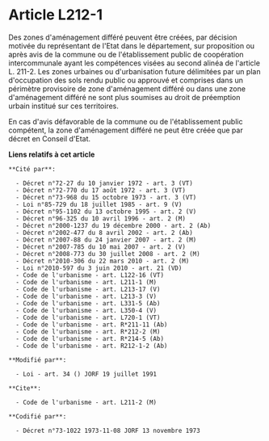 # Article L212-1

Des zones d'aménagement différé peuvent être créées, par décision motivée du représentant de l'Etat dans le département, sur
proposition ou après avis de la commune ou de l'établissement public de coopération intercommunale ayant les compétences
visées au second alinéa de l'article L. 211-2. Les zones urbaines ou d'urbanisation future délimitées par un plan
d'occupation des sols rendu public ou approuvé et comprises dans un périmètre provisoire de zone d'aménagement différé ou
dans une zone d'aménagement différé ne sont plus soumises au droit de préemption urbain institué sur ces territoires.

En cas d'avis défavorable de la commune ou de l'établissement public compétent, la zone d'aménagement différé ne peut être
créée que par décret en Conseil d'Etat.

**Liens relatifs à cet article**

	**Cité par**:

	  - Décret n°72-27 du 10 janvier 1972 - art. 3 (VT)
	  - Décret n°72-770 du 17 août 1972 - art. 3 (VT)
	  - Décret n°73-968 du 15 octobre 1973 - art. 3 (VT)
	  - Loi n°85-729 du 18 juillet 1985 - art. 9 (V)
	  - Décret n°95-1102 du 13 octobre 1995 - art. 2 (V)
	  - Décret n°96-325 du 10 avril 1996 - art. 2 (M)
	  - Décret n°2000-1237 du 19 décembre 2000 - art. 2 (Ab)
	  - Décret n°2002-477 du 8 avril 2002 - art. 2 (Ab)
	  - Décret n°2007-88 du 24 janvier 2007 - art. 2 (M)
	  - Décret n°2007-785 du 10 mai 2007 - art. 2 (V)
	  - Décret n°2008-773 du 30 juillet 2008 - art. 2 (M)
	  - Décret n°2010-306 du 22 mars 2010 - art. 2 (M)
	  - Loi n°2010-597 du 3 juin 2010 - art. 21 (VD)
	  - Code de l'urbanisme - art. L122-16 (VT)
	  - Code de l'urbanisme - art. L211-1 (M)
	  - Code de l'urbanisme - art. L213-17 (V)
	  - Code de l'urbanisme - art. L213-3 (V)
	  - Code de l'urbanisme - art. L331-5 (Ab)
	  - Code de l'urbanisme - art. L350-4 (V)
	  - Code de l'urbanisme - art. L720-1 (VT)
	  - Code de l'urbanisme - art. R*211-11 (Ab)
	  - Code de l'urbanisme - art. R*212-2 (M)
	  - Code de l'urbanisme - art. R*214-5 (Ab)
	  - Code de l'urbanisme - art. R212-1-2 (Ab)

	**Modifié par**:

	  - Loi - art. 34 () JORF 19 juillet 1991

	**Cite**:

	  - Code de l'urbanisme - art. L211-2 (M)

	**Codifié par**:

	  - Décret n°73-1022 1973-11-08 JORF 13 novembre 1973
